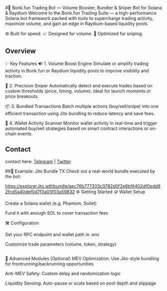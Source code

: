 #🚀 Bonk.fun Trading Bot — Volume Booster, Bundler & Sniper Bot for Solana & Raydium
Welcome to the Bonk.fun Trading Suite — a high-performance Solana bot framework packed with tools to supercharge trading activity, maximize volume, and gain an edge in Raydium-based liquidity pools.

⚙️ Built for speed. 📈 Designed for volume. 🎯 Optimized for sniping.

## Overview

 ✨ Key Features
🔊 1. Volume Boost Engine
Simulate or amplify trading activity in Bonk.fun or Raydium liquidity pools to improve visibility and traction.

🎯 2. Precision Sniper
Automatically detect and execute trades based on custom thresholds (price, timing, volume). Ideal for launch moments or price breakouts.

📦 3. Bundled Transactions
Batch multiple actions (buy/sell/snipe) into one efficient transaction using Jito bundling to reduce latency and save fees.

🧠 4. Wallet Activity Scanner
Monitor wallet activity in real-time and trigger automated buy/sell strategies based on smart contract interactions or on-chain events.

## Contact
  
   contact here: [Telegram](https://t.me/ShadowRusii) | [Twitter](https://x.com/ShadowRusii)


##🔗 Example: Jito Bundle TX
Check out a real-world bundle executed by the bot:

https://explorer.jito.wtf/bundle/aec76b777303c0782d0f2e6bf4402df0edd92fcd5a40def0d7f3a05f03a59832
⚙️ Getting Started
🪙 Wallet Setup

Create a Solana wallet (e.g. Phantom, Sollet)

Fund it with enough SOL to cover transaction fees

🛠️ Configuration

Set your RPC endpoint and wallet path in .env

Customize trade parameters (volume, token, strategy)
##
🧪 Advanced Modules (Optional)
MEV Optimization: Use Jito-style bundling for frontrunning/backrunning opportunities

Anti-MEV Safety: Custom delay and randomization logic

Liquidity Sensing: Auto-pause or scale based on pool depth and slippage

